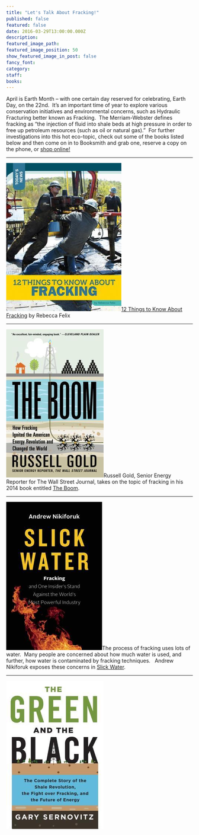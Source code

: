```yaml
---
title: "Let's Talk About Fracking!"
published: false
featured: false
date: 2016-03-29T13:00:00.000Z
description:
featured_image_path:
featured_image_position: 50
show_featured_image_in_post: false
fancy_font:
category:
staff:
books:
---
```



April is Earth Month – with one certain day reserved for celebrating, Earth Day, on the 22nd.&nbsp; It’s an important time of year to explore various conservation initiatives and environmental concerns, such as Hydraulic Fracturing better known as Fracking.&nbsp; The Merriam-Webster defines fracking as “the injection of fluid into shale beds at high pressure in order to free up petroleum resources (such as oil or natural gas).”&nbsp; For further investigations into this hot eco-topic, check out some of the books listed below and then come on in to Booksmith and grab one, reserve a copy on the phone, or [shop online!](http://www.brooklinebooksmith-shop.com/search/site)

---

![](/uploads/versions/12-things-to-know-about-fracking---x----311-400x---.jpg)[12 Things to Know About Fracking](http://www.brooklinebooksmith-shop.com/book/9781632350893) by Rebecca Felix

---

![](/uploads/versions/the-boom---x----263-400x---.jpg)Russell Gold, Senior Energy Reporter for The Wall Street Journal, takes on the topic of fracking in his 2014 book entitled [The Boom]( http://www.brooklinebooksmith-shop.com/book/9781451692297).&nbsp;

---

![](/uploads/versions/slick-water---x----259-400x---.jpg)The process of fracking uses lots of water.&nbsp; Many people are concerned about how much water is used, and further, how water is contaminated by fracking techniques.&nbsp; &nbsp;Andrew Nikiforuk exposes these concerns in [Slick Water](http://www.brooklinebooksmith-shop.com/book/9781771640763).

---

![](/uploads/versions/green-and-the-black---x----263-400x---.jpg)

&nbsp;